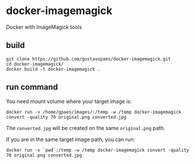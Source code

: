 # docker-imagemagick
Docker with ImageMagick tools

## build

    git clone https://github.com/gustavopaes/docker-imagemagick.git
    cd docker-imagemagick/
    docker build -t docker-imagemagick .

## run command

You need mount volume where your target image is:

    docker run -v /home/gpaes/images/:/temp -w /temp docker-imagemagick convert -quality 70 original.png converted.jpg

The `converted.jpg` will be created on the same `original.png` path.

If you are in the same target image path, you can run:

    docker run -v `pwd`:/temp -w /temp docker-imagemagick convert -quality 70 original.png converted.jpg
